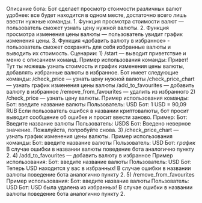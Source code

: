   Описание бота: 
	  Бот сделает просмотр стоимости различных валют удобнее: все будет находится в одном месте, достаточно всего лишь ввести нужные команды.
      1. Функция просмотра стоимости валют — пользователь сможет узнать цену нужной валюты.
      2. Функция просмотра изменения цены валюты — пользователь увидит график изменения цены.
      3. Функция «добавить валюту в избранное» - пользователь сможет сохранять для себя избранные валюты и выводить их стоимость.
  Сценарии: 
    1) /start — выводит приветствие и меню с описанием команд.
      Пример использования команды: 
        Привет! Тут ты можешь узнать стоимость и график изменения цены валюты, добавлять избранные валюты в избранное. Бот имеет следующие команды:
        /check_price — узнать цену нужной валюты
        /check_price_chart — узнать график изменения цены валюты
        /add_to_favourites — добавить валюту в избранное
        /remove_from_favourites — удалить из избранного
    2) /check_price — узнать цену валюты.
      Пример использования команды:
        Бот: введите название валюты
        Пользователь: USD
        Бот: 1 USD = 90,09 RUB
      Если пользователь ошибся в названии криптовалюты, бот просит выводит сообщение об ошибке и просит ввести заново. 
      Пример:
        Бот: Введите название валюты
        Пользователь: USDS
        Бот: Введено неверное значение. Пожалуйста, попробуйте снова.
    3) /check_price_chart — узнать график изменения цены валюты.
      Пример использования команды: 
        Бот: введите название валюты
        Пользователь: USD 
        Бот: *график*
      В случае ошибки в названии валюты поведение бота аналогично пункту 2.
    4) /add_to_favourites — добавить валюту в избранное
      Пример использования: 
        Бот: введите название валюты
        Пользователь: USD
        Бот: Теперь USD находится у вас в избранных!
      В случае ошибки в названии валюты поведение бота аналогично пункту 2.
    5) /remove_from_favourites
      Пример использования:
        Бот: введите название валюты
        Пользователь: USD
        Бот: USD была удалена из избранных!
      В случае ошибки в названии валюты поведение бота аналогично пункту 2.

